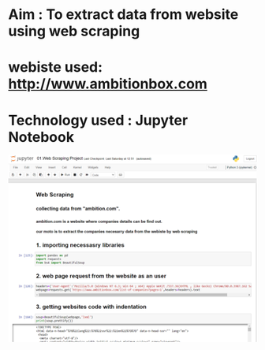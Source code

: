 # Aim : To extract data from website using web scraping

# webiste used: http://www.ambitionbox.com

# Technology used : Jupyter Notebook

![Screenshot](1.png)



